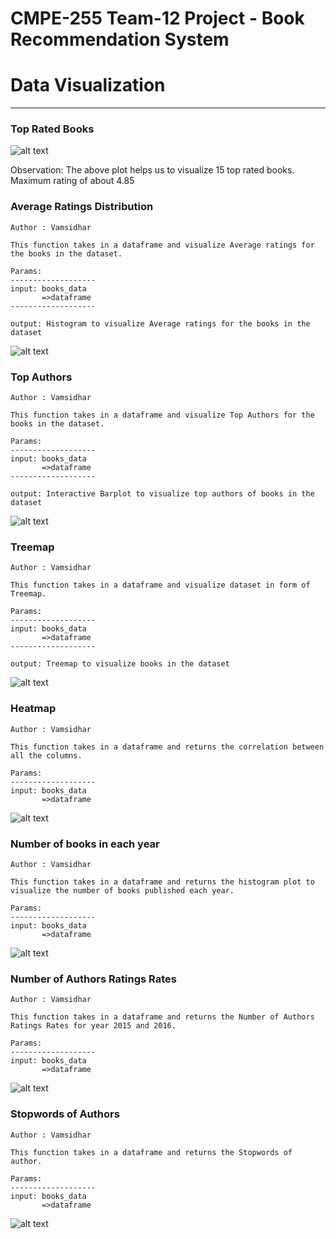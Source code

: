 # CMPE-255 Team-12 Project - Book Recommendation System 

# Data Visualization
---------------------

### Top Rated Books

![alt text](./Images/top_rated_books.png)

Observation: The above plot helps us to visualize 15 top rated books. Maximum rating of about 4.85

### Average Ratings Distribution
    
    Author : Vamsidhar
    
    This function takes in a dataframe and visualize Average ratings for the books in the dataset.
    
    Params:
    -------------------
    input: books_data
           =>dataframe
    -------------------
    
    output: Histogram to visualize Average ratings for the books in the dataset
    

![alt text](./Images/avg_rating.png)

### Top Authors

    Author : Vamsidhar
    
    This function takes in a dataframe and visualize Top Authors for the books in the dataset.
    
    Params:
    -------------------
    input: books_data
           =>dataframe
    -------------------
    
    output: Interactive Barplot to visualize top authors of books in the dataset
    

![alt text](./Images/topauthors.png)




### Treemap
    Author : Vamsidhar
    
    This function takes in a dataframe and visualize dataset in form of Treemap.
    
    Params:
    -------------------
    input: books_data
           =>dataframe
    -------------------
    
    output: Treemap to visualize books in the dataset
    


![alt text](./Images/treemap.png)

### Heatmap
    Author : Vamsidhar
    
    This function takes in a dataframe and returns the correlation between all the columns.
    
    Params:
    -------------------
    input: books_data
           =>dataframe

![alt text](./Images/heatmap.png)

### Number of books in each year
    Author : Vamsidhar
    
    This function takes in a dataframe and returns the histogram plot to visualize the number of books published each year.
    
    Params:
    -------------------
    input: books_data
           =>dataframe

![alt text](./Images/histplot_numberofbooksinyear.png)


### Number of Authors Ratings Rates
    Author : Vamsidhar
    
    This function takes in a dataframe and returns the Number of Authors Ratings Rates for year 2015 and 2016.
    
    Params:
    -------------------
    input: books_data
           =>dataframe


![alt text](./Images/Ratings%20Rates.png)

### Stopwords of Authors
    Author : Vamsidhar
    
    This function takes in a dataframe and returns the Stopwords of author.
    
    Params:
    -------------------
    input: books_data
           =>dataframe

![alt text](./Images/getstopwords.png)















